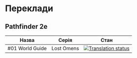 # Переклади

## Pathfinder 2e

| Назва           | Серія      | Стан                                                                                                                                                                                             |
|-----------------|------------|--------------------------------------------------------------------------------------------------------------------------------------------------------------------------------------------------|
| #01 World Guide | Lost Omens | [![Translation status](https://translate.deniztadice.xyz/widget/pf2-lost-omens-01-world-guide/-/uk/svg-badge.svg)](https://translate.deniztadice.xyz/engage/pf2-lost-omens-01-world-guide/-/uk/) |